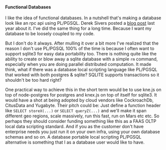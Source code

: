 #### Functional Databases

I like the idea of functional databases. In a nutshell that's making a database look like an rpc api using PL/PGSQL. Derek Sivers posted a [blog post](https://sivers.org/pg2) last year about it. I've did the same thing for a long time. Because I want my database to be loosely coupled to my code. 

But I don't do it always. After mulling it over a bit more I've realized that the reason I don't use PL/PGSQL 100% of the time is because I often want to support sqlite3 for easy data portability too. There is nothing quite like the ability to create or blow away a sqlite database with a simple `rm` command, especially when you are doing parallel distributed computation. It made think, what if there was a database local scripting language like PL/PGSQL that worked with both postgres & sqlite? SQLITE supports transactions so it shouldn't be too hard right? 

One practical way to achieve this in the short term would be to use kne.js on top of node-postgres for postgres and knex.js on top of itself for sqlite3. It would have a shot at being adopted by cloud vendors like CockroachDb, CitusData and Yugabyte. Their pitch could be: Just define a function header like `SELECT storeX(...)` or `SELECT queryZ(...)` and we'll make it span different geo regions, scale massively, run this fast, run on Mars etc etc. So perhaps they should consider funding something like this as a FAAS OLTP local data scripting standard. And if you as the customer don't have enterprise needs you just run it on your own infra, using your own database schemas and so on. A database portable local scripting PL/PGSQL alternative is something that I as a database user would like to have.

